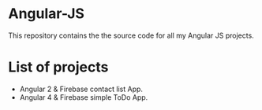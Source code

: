 # Angular-JS
This repository contains the the source code for all my Angular JS projects.
# List of projects
- Angular 2 & Firebase contact list App.
- Angular 4 & Firebase simple ToDo App.
